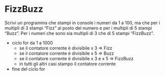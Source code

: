 # FizzBuzz

Scrivi un programma che stampi in console i numeri da 1 a 100,
ma che per i multipli di 3 stampi “Fizz” al posto del numero e per i multipli di 5 stampi “Buzz”.
Per i numeri che sono sia multipli di 3 che di 5 stampi “FizzBuzz”.

- ciclo for da 1 a 1000
  - se il contatore corrente è divisibile x 3 => Fizz
  - se il contatore corrente è divisibile x 5 => Buzz
  - se il contatore corrente è divisibile x 3 e x 5 => FizzBuzz
  - in tutti gli altri casi stampo il contatore corrente
- fine del ciclo for
